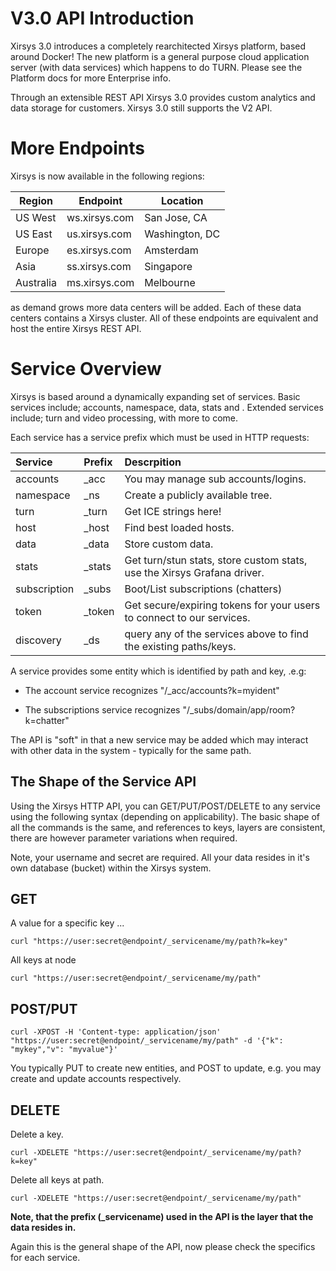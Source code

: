 # V3.0 API Introduction

Xirsys 3.0 introduces a completely rearchitected Xirsys platform, based around Docker! The new platform is a general purpose cloud application server \(with data services\) which happens to do TURN. Please see the Platform docs for more Enterprise info.

Through an extensible REST API Xirsys 3.0 provides custom analytics and data storage for customers. Xirsys 3.0 still supports the V2 API.

# More Endpoints

Xirsys is now available in the following regions:

| Region | Endpoint | Location |
| --- | --- | --- |
| US West | ws.xirsys.com | San Jose, CA |
| US East | us.xirsys.com | Washington, DC |
| Europe | es.xirsys.com | Amsterdam |
| Asia | ss.xirsys.com | Singapore |
| Australia | ms.xirsys.com | Melbourne |

as demand grows more data centers will be added. Each of these data centers contains a Xirsys cluster. All of these endpoints are equivalent and host the entire Xirsys REST API.

# Service Overview

Xirsys is based around a dynamically expanding set of services. Basic services include; accounts, namespace, data, stats and . Extended services include; turn and video processing, with more to come.

Each service has a service prefix which must be used in HTTP requests:

| Service | Prefix | Descrpition |
| :--- | :--- | :--- |
| accounts | \_acc | You may manage sub accounts/logins. |
| namespace | \_ns | Create a publicly available tree. |
| turn | \_turn | Get ICE strings here! |
| host | \_host | Find best loaded hosts. |
| data | \_data | Store custom data. |
| stats | \_stats | Get turn/stun stats,  store custom stats, use the Xirsys Grafana driver. |
| subscription | \_subs | Boot/List subscriptions \(chatters\) |
| token | \_token | Get secure/expiring tokens for your users to connect to our services. |
| discovery | \_ds | query any of the services above to find the existing paths/keys. |

A service provides some entity which is identified by path and key, .e.g:

* The account service recognizes "/\_acc/accounts?k=myident"

* The subscriptions service recognizes "/\_subs/domain/app/room?k=chatter"

The API is "soft" in that a new service may be added which may interact with other data in the system - typically for the same path.

## The Shape of the Service API

Using the Xirsys HTTP API, you can GET/PUT/POST/DELETE to any service using the following syntax \(depending on applicability\). The basic shape of all the commands is the same, and references to keys, layers are consistent, there are however parameter variations when required.

Note, your username and secret are required. All your data resides in it's own database \(bucket\) within the Xirsys system.

## GET

A value for a specific key ...

```
curl "https://user:secret@endpoint/_servicename/my/path?k=key"
```

All keys at node

```
curl "https://user:secret@endpoint/_servicename/my/path"
```

## POST/PUT

```
curl -XPOST -H 'Content-type: application/json' "https://user:secret@endpoint/_servicename/my/path" -d '{"k": "mykey","v": "myvalue"}'
```

You typically PUT to create new entities, and POST to update, e.g. you may create and update accounts respectively.

## DELETE

Delete a key.

```
curl -XDELETE "https://user:secret@endpoint/_servicename/my/path?k=key"
```

Delete all keys at path.

```
curl -XDELETE "https://user:secret@endpoint/_servicename/my/path"
```

**Note, that the prefix \(\_servicename\) used in the API is the layer that the data resides in.**

Again this is the general shape of the API, now please check the specifics for each service.

